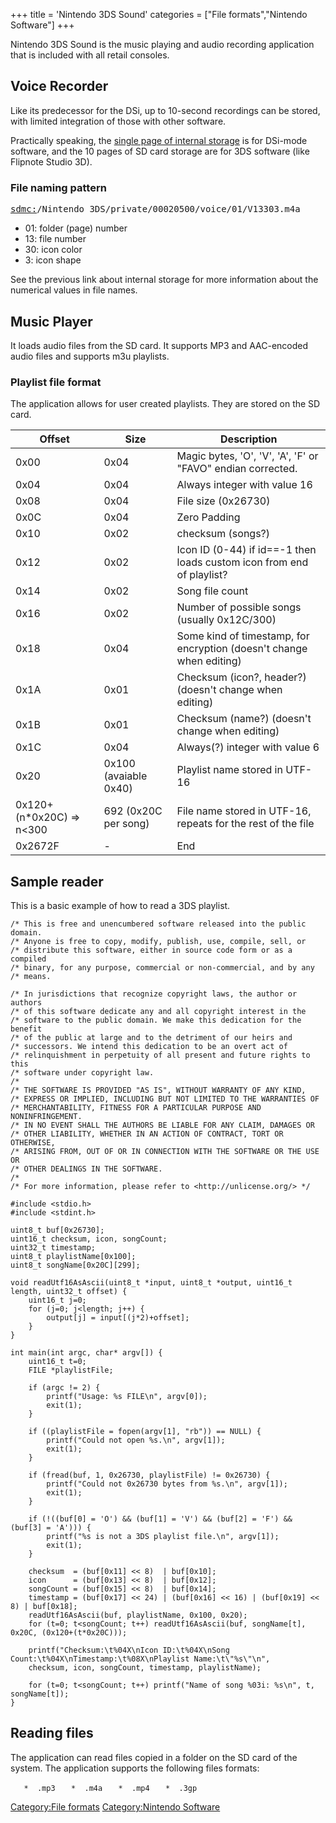 +++
title = 'Nintendo 3DS Sound'
categories = ["File formats","Nintendo Software"]
+++

Nintendo 3DS Sound is the music playing and audio recording application
that is included with all retail consoles.

## Voice Recorder

Like its predecessor for the DSi, up to 10-second recordings can be
stored, with limited integration of those with other software.

Practically speaking, the [single page of internal
storage](Twln/shared2/0000 "wikilink") is for DSi-mode software, and the
10 pages of SD card storage are for 3DS software (like Flipnote Studio
3D).

### File naming pattern

<pre>
<a href="../SD_Filesystem">sdmc:</a>/Nintendo 3DS/private/00020500/voice/01/V13303.m4a
</pre>

- 01: folder (page) number
- 13: file number
- 30: icon color
- 3: icon shape

See the previous link about internal storage for more information about
the numerical values in file names.

## Music Player

It loads audio files from the SD card. It supports MP3 and AAC-encoded
audio files and supports m3u playlists.

### Playlist file format

The application allows for user created playlists. They are stored on
the SD card.

| Offset                      | Size                  | Description                                                           |
|-----------------------------|-----------------------|-----------------------------------------------------------------------|
| 0x00                        | 0x04                  | Magic bytes, 'O', 'V', 'A', 'F' or "FAVO" endian corrected.           |
| 0x04                        | 0x04                  | Always integer with value 16                                          |
| 0x08                        | 0x04                  | File size (0x26730)                                                   |
| 0x0C                        | 0x04                  | Zero Padding                                                          |
| 0x10                        | 0x02                  | checksum (songs?)                                                     |
| 0x12                        | 0x02                  | Icon ID (0-44) if id==-1 then loads custom icon from end of playlist? |
| 0x14                        | 0x02                  | Song file count                                                       |
| 0x16                        | 0x02                  | Number of possible songs (usually 0x12C/300)                          |
| 0x18                        | 0x04                  | Some kind of timestamp, for encryption (doesn't change when editing)  |
| 0x1A                        | 0x01                  | Checksum (icon?, header?) (doesn't change when editing)               |
| 0x1B                        | 0x01                  | Checksum (name?) (doesn't change when editing)                        |
| 0x1C                        | 0x04                  | Always(?) integer with value 6                                        |
| 0x20                        | 0x100 (avaiable 0x40) | Playlist name stored in UTF-16                                        |
| 0x120+(n\*0x20C) =\> n\<300 | 692 (0x20C per song)  | File name stored in UTF-16, repeats for the rest of the file          |
| 0x2672F                     | \-                    | End                                                                   |

## Sample reader

This is a basic example of how to read a 3DS playlist.

    /* This is free and unencumbered software released into the public domain.
    /* Anyone is free to copy, modify, publish, use, compile, sell, or
    /* distribute this software, either in source code form or as a compiled
    /* binary, for any purpose, commercial or non-commercial, and by any
    /* means.

    /* In jurisdictions that recognize copyright laws, the author or authors
    /* of this software dedicate any and all copyright interest in the
    /* software to the public domain. We make this dedication for the benefit
    /* of the public at large and to the detriment of our heirs and
    /* successors. We intend this dedication to be an overt act of
    /* relinquishment in perpetuity of all present and future rights to this
    /* software under copyright law.
    /*
    /* THE SOFTWARE IS PROVIDED "AS IS", WITHOUT WARRANTY OF ANY KIND,
    /* EXPRESS OR IMPLIED, INCLUDING BUT NOT LIMITED TO THE WARRANTIES OF
    /* MERCHANTABILITY, FITNESS FOR A PARTICULAR PURPOSE AND NONINFRINGEMENT.
    /* IN NO EVENT SHALL THE AUTHORS BE LIABLE FOR ANY CLAIM, DAMAGES OR
    /* OTHER LIABILITY, WHETHER IN AN ACTION OF CONTRACT, TORT OR OTHERWISE,
    /* ARISING FROM, OUT OF OR IN CONNECTION WITH THE SOFTWARE OR THE USE OR
    /* OTHER DEALINGS IN THE SOFTWARE.
    /*
    /* For more information, please refer to <http://unlicense.org/> */

    #include <stdio.h>
    #include <stdint.h>

    uint8_t buf[0x26730];
    uint16_t checksum, icon, songCount;
    uint32_t timestamp;
    uint8_t playlistName[0x100];
    uint8_t songName[0x20C][299];

    void readUtf16AsAscii(uint8_t *input, uint8_t *output, uint16_t length, uint32_t offset) {
        uint16_t j=0;
        for (j=0; j<length; j++) {
            output[j] = input[(j*2)+offset];
        }
    }

    int main(int argc, char* argv[]) {
        uint16_t t=0;
        FILE *playlistFile;

        if (argc != 2) {
            printf("Usage: %s FILE\n", argv[0]);
            exit(1);
        }

        if ((playlistFile = fopen(argv[1], "rb")) == NULL) {
            printf("Could not open %s.\n", argv[1]);
            exit(1);
        }

        if (fread(buf, 1, 0x26730, playlistFile) != 0x26730) {
            printf("Could not 0x26730 bytes from %s.\n", argv[1]);
            exit(1);
        }

        if (!((buf[0] = 'O') && (buf[1] = 'V') && (buf[2] = 'F') && (buf[3] = 'A'))) {
            printf("%s is not a 3DS playlist file.\n", argv[1]);
            exit(1);
        }

        checksum  = (buf[0x11] << 8)  | buf[0x10];
        icon      = (buf[0x13] << 8)  | buf[0x12];
        songCount = (buf[0x15] << 8)  | buf[0x14];
        timestamp = (buf[0x17] << 24) | (buf[0x16] << 16) | (buf[0x19] << 8) | buf[0x18];
        readUtf16AsAscii(buf, playlistName, 0x100, 0x20);
        for (t=0; t<songCount; t++) readUtf16AsAscii(buf, songName[t], 0x20C, (0x120+(t*0x20C)));

        printf("Checksum:\t%04X\nIcon ID:\t%04X\nSong Count:\t%04X\nTimestamp:\t%08X\nPlaylist Name:\t\"%s\"\n",
        checksum, icon, songCount, timestamp, playlistName);

        for (t=0; t<songCount; t++) printf("Name of song %03i: %s\n", t, songName[t]);
    }

## Reading files

The application can read files copied in a folder on the SD card of the
system. The application supports the following files formats:

`   *  .mp3`
`   *  .m4a`
`   *  .mp4`
`   *  .3gp`

[Category:File formats](Category:File_formats "wikilink")
[Category:Nintendo Software](Category:Nintendo_Software "wikilink")
